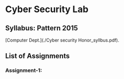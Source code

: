 # Cyber Security Lab 

## Syllabus: Pattern 2015
[Computer Dept.](./Cyber security Honor_syllbus.pdf).

## List of Assignments

### Assignment-1: